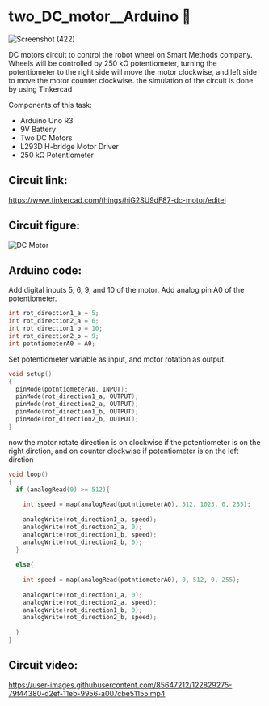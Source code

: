 # two_DC_motor__Arduino :robot:
![Screenshot (422)](https://user-images.githubusercontent.com/85647212/122826601-056bd580-d2ec-11eb-861c-d2ad363812e0.png)

DC motors circuit to control the robot wheel on Smart Methods company. Wheels will be controlled by 250 kΩ potentiometer, turning the potentiometer to the right side will move the motor clockwise, and left side to move the motor counter clockwise. the simulation of the circuit is done by using Tinkercad

Components of this task:
* Arduino Uno R3
* 9V Battery
* Two DC Motors
* L293D H-bridge Motor Driver
* 250 kΩ Potentiometer

## Circuit link:
https://www.tinkercad.com/things/hiG2SU9dF87-dc-motor/editel

## Circuit figure:
![DC Motor](https://user-images.githubusercontent.com/85647212/122827144-ac507180-d2ec-11eb-9285-5f16ea983307.png)

## Arduino code:
Add digital inputs 5, 6, 9, and 10 of the motor. Add analog pin A0 of the potentiometer.
```C++
int rot_direction1_a = 5;
int rot_direction2_a = 6;
int rot_direction1_b = 10;
int rot_direction2_b = 9;
int potntiometerA0 = A0;
```

Set potentiometer variable as input, and motor rotation as output.
```C++
void setup()
{
  pinMode(potntiometerA0, INPUT);
  pinMode(rot_direction1_a, OUTPUT);
  pinMode(rot_direction2_a, OUTPUT);
  pinMode(rot_direction1_b, OUTPUT);
  pinMode(rot_direction2_b, OUTPUT);
}
```

now the motor rotate direction is on clockwise if the potentiometer is on the right dirction, and on counter clockwise if potentiometer is on the left dirction
```C++
void loop()
{
  if (analogRead(0) >= 512){
    
    int speed = map(analogRead(potntiometerA0), 512, 1023, 0, 255);
    
    analogWrite(rot_direction1_a, speed);
  	analogWrite(rot_direction2_a, 0);
    analogWrite(rot_direction1_b, speed);
  	analogWrite(rot_direction2_b, 0);
  }
  
  else{
    
  	int speed = map(analogRead(potntiometerA0), 0, 512, 0, 255);
    
    analogWrite(rot_direction1_a, 0);
  	analogWrite(rot_direction2_a, speed);
    analogWrite(rot_direction1_b, 0);
    analogWrite(rot_direction2_b, speed);
    
  }
}
```

## Circuit video:
https://user-images.githubusercontent.com/85647212/122829275-79f44380-d2ef-11eb-9956-a007cbe51155.mp4
